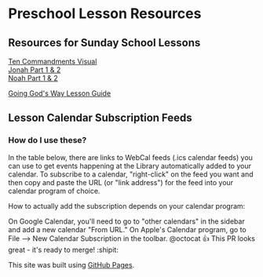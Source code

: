 # Preschool Lesson Resources
## Resources for Sunday School Lessons  
[Ten Commandments Visual](https://yhsmedia.github.io/lessons/Ten%20Commandments%20Visual.pdf)  
[Jonah Part 1 & 2](https://yhsmedia.github.io/lessons/Jonah%20Part%201%20and%202.pdf)  
[Noah Part 1 & 2](https://yhsmedia.github.io/lessons/Noah%20Part%201%20%26%202.pdf)  

[Going God's Way Lesson Guide](https://yhsmedia.github.io/lessons/Going%20Gods%20Way%20Teacher%20Guide.pdf)  

## Lesson Calendar Subscription Feeds
### How do I use these?
In the table below, there are links to WebCal feeds (.ics calendar feeds) you can use to get events happening at the Library automatically added to your calendar. To subscribe to a calendar, "right-click" on the feed you want and then copy and paste the URL (or "link address") for the feed into your calendar program of choice.

How to actually add the subscription depends on your calendar program:

On Google Calendar, you'll need to go to "other calendars" in the sidebar and add a new calendar "From URL."
On Apple's Calendar program, go to File --> New Calendar Subscription in the toolbar.
@octocat :+1: This PR looks great - it's ready to merge! :shipit:
  
This site was built using [GitHub Pages](https://pages.github.com/).
